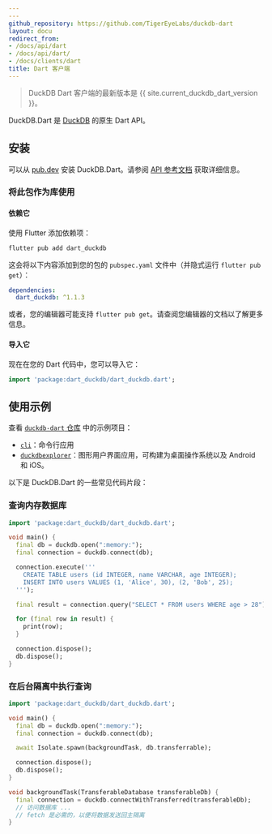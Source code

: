 ```yaml
---
---
github_repository: https://github.com/TigerEyeLabs/duckdb-dart
layout: docu
redirect_from:
- /docs/api/dart
- /docs/api/dart/
- /docs/clients/dart
title: Dart 客户端
---
```


> DuckDB Dart 客户端的最新版本是 {{ site.current_duckdb_dart_version }}。

DuckDB.Dart 是 [DuckDB](https://duckdb.org/) 的原生 Dart API。

## 安装

可以从 [pub.dev](https://pub.dev/packages/dart_duckdb) 安装 DuckDB.Dart。请参阅 [API 参考文档](https://pub.dev/documentation/dart_duckdb/latest/) 获取详细信息。

### 将此包作为库使用

#### 依赖它

使用 Flutter 添加依赖项：

```bash
flutter pub add dart_duckdb
```

这会将以下内容添加到您的包的 `pubspec.yaml` 文件中（并隐式运行 `flutter pub get`）：

```yaml
dependencies:
  dart_duckdb: ^1.1.3
```

或者，您的编辑器可能支持 `flutter pub get`。请查阅您编辑器的文档以了解更多信息。

#### 导入它

现在在您的 Dart 代码中，您可以导入它：

```dart
import 'package:dart_duckdb/dart_duckdb.dart';
```

## 使用示例

查看 [`duckdb-dart` 仓库](https://github.com/TigerEyeLabs/duckdb-dart/) 中的示例项目：

* [`cli`](https://github.com/TigerEyeLabs/duckdb-dart/tree/main/examples/cli)：命令行应用
* [`duckdbexplorer`](https://github.com/TigerEyeLabs/duckdb-dart/tree/main/examples/duckdbexplorer)：图形用户界面应用，可构建为桌面操作系统以及 Android 和 iOS。

以下是 DuckDB.Dart 的一些常见代码片段：

### 查询内存数据库

```dart
import 'package:dart_duckdb/dart_duckdb.dart';

void main() {
  final db = duckdb.open(":memory:");
  final connection = duckdb.connect(db);

  connection.execute('''
    CREATE TABLE users (id INTEGER, name VARCHAR, age INTEGER);
    INSERT INTO users VALUES (1, 'Alice', 30), (2, 'Bob', 25);
  ''');

  final result = connection.query("SELECT * FROM users WHERE age > 28").fetchAll();

  for (final row in result) {
    print(row);
  }

  connection.dispose();
  db.dispose();
}
```

### 在后台隔离中执行查询

```dart
import 'package:dart_duckdb/dart_duckdb.dart';

void main() {
  final db = duckdb.open(":memory:");
  final connection = duckdb.connect(db);

  await Isolate.spawn(backgroundTask, db.transferrable);

  connection.dispose();
  db.dispose();
}

void backgroundTask(TransferableDatabase transferableDb) {
  final connection = duckdb.connectWithTransferred(transferableDb);
  // 访问数据库 ...
  // fetch 是必需的，以便将数据发送回主隔离
}
```